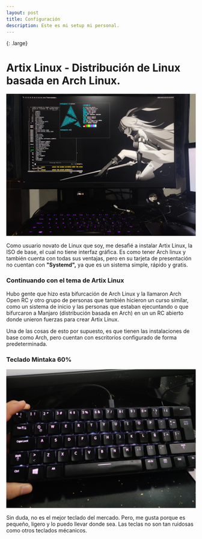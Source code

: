 ```yaml
---
layout: post
title: Configuración
description: Este es mi setup mi personal.  
---
```

{: .large}
# Artix Linux - Distribución de Linux basada en Arch Linux. 

 ![Artix Linux](/assets/images/pc.jpg)

Como usuario novato de Linux que soy, me desafié a instalar Artix Linux, la ISO de base, el cual no tiene interfaz gráfica. Es como tener Arch linux y también cuenta con todas sus ventajas, pero en su tarjeta de presentación no cuentan con **"Systemd",** ya que es un sistema simple, rápido y gratis.  

### Continuando con el tema de Artix Linux 
Hubo gente que hizo esta bifurcación de Arch Linux y la llamaron Arch Open RC y otro grupo de personas que también hicieron un curso similar, como un sistema de inicio y las personas que estaban ejecuntando o que bifurcaron a Manjaro (distribución basada en Arch) en un un RC abierto donde unieron fuerzas para crear Artix Linux. 

Una de las cosas de esto por supuesto, es que tienen las instalaciones de base como Arch, pero cuentan con escritorios configurado de forma predeterminada. 

### Teclado Mintaka 60%

![teclado](/assets/images/teclado.jpg)

Sin duda, no es el mejor teclado del mercado. Pero, me gusta porque es pequeño, ligero y lo puedo llevar donde sea. Las teclas no son tan ruidosas como otros teclados mécanicos. 
